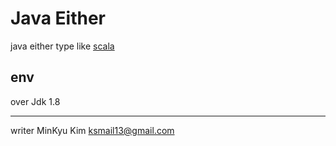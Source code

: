 # Java Either

java either type like [scala](http://www.scala-lang.org/api/2.12.0/scala/util/Left.html)

## env

over Jdk 1.8

---

writer MinKyu Kim <ksmail13@gmail.com>
